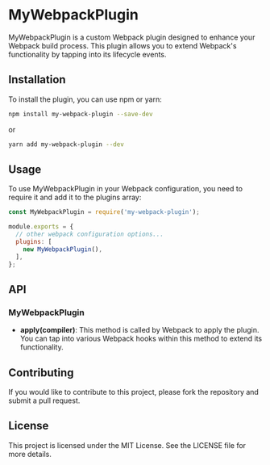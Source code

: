 # MyWebpackPlugin

MyWebpackPlugin is a custom Webpack plugin designed to enhance your Webpack build process. This plugin allows you to extend Webpack's functionality by tapping into its lifecycle events.

## Installation

To install the plugin, you can use npm or yarn:

```bash
npm install my-webpack-plugin --save-dev
```

or

```bash
yarn add my-webpack-plugin --dev
```

## Usage

To use MyWebpackPlugin in your Webpack configuration, you need to require it and add it to the plugins array:

```javascript
const MyWebpackPlugin = require('my-webpack-plugin');

module.exports = {
  // other webpack configuration options...
  plugins: [
    new MyWebpackPlugin(),
  ],
};
```

## API

### MyWebpackPlugin

- **apply(compiler)**: This method is called by Webpack to apply the plugin. You can tap into various Webpack hooks within this method to extend its functionality.

## Contributing

If you would like to contribute to this project, please fork the repository and submit a pull request. 

## License

This project is licensed under the MIT License. See the LICENSE file for more details.
